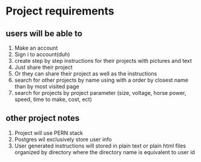 # Project requirements
##   users will be able to
1.   Make an account
2.   Sign i  to account(duh)
3.   create step by step instructions for their projects with pictures and text
4.   Just share their project
5.   Or they can share their project as well as the instructions
6.   search for other projects by name using with a order by closest name than by most visited page 
7.   search for projects by project parameter (size, voltage, horse power, speed, time to make, cost, ect)
##   other project notes
1.   Project will use PERN stack
2.   Postgres wil exclusively store user info
3.   User generated instructions will stored in plain text or plain html files organized by directory where the directory name is equivalent to user id